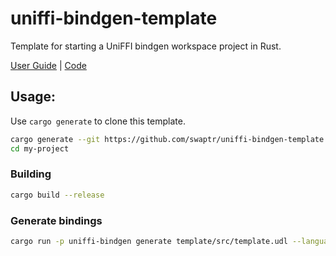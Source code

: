 # uniffi-bindgen-template
Template for starting a UniFFI bindgen workspace project in Rust.

[User Guide](https://mozilla.github.io/uniffi-rs) | [Code](https://github.com/mozilla/uniffi-rs)

## Usage:
Use `cargo generate` to clone this template.

```bash
cargo generate --git https://github.com/swaptr/uniffi-bindgen-template.git --name my-project
cd my-project
```

### Building
```bash
cargo build --release
```

### Generate bindings
```bash
cargo run -p uniffi-bindgen generate template/src/template.udl --language python
```
